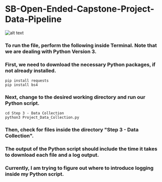 # SB-Open-Ended-Capstone-Project-Data-Pipeline

![alt text](https://www.xenonstack.com/images/wp-content/uploads/building-big-data-pipeline-aws-xenonstack.png)

### To run the file, perform the following inside Terminal. Note that we are dealing with Python Version 3.
### First, we need to download the necessary Python packages, if not already installed.

```
pip install requests
pip install bs4
```

### Next, change to the desired working directory and run our Python script.

```
cd Step 3 - Data Collection
python3 Project_Data_Collection.py
```

### Then, check for files inside the directory "Step 3 - Data Collection".
### The output of the Python script should include the time it takes to download each file and a log output.
### Currently, I am trying to figure out where to introduce logging inside my Python script.

